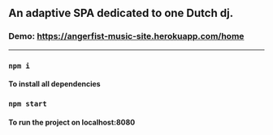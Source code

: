 ## An adaptive SPA dedicated to one Dutch dj.
### Demo: https://angerfist-music-site.herokuapp.com/home

---
### `npm i`

#### To install all dependencies

### `npm start`

#### To run the project on localhost:8080
